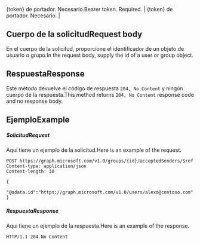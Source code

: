 <span data-ttu-id="fc4cb-p102">{token} de portador. Necesario.</span><span class="sxs-lookup"><span data-stu-id="fc4cb-p102">Bearer token. Required.</span></span>  | {token} de portador. Necesario.  |

## <span data-ttu-id="fc4cb-115">Cuerpo de la solicitud</span><span class="sxs-lookup"><span data-stu-id="fc4cb-115">Request body</span></span>
<a id="request-body" class="xliff"></a>
<span data-ttu-id="fc4cb-116">En el cuerpo de la solicitud, proporcione el identificador de un objeto de usuario o grupo.</span><span class="sxs-lookup"><span data-stu-id="fc4cb-116">In the request body, supply the id of a user or group object.</span></span>


## <span data-ttu-id="fc4cb-117">Respuesta</span><span class="sxs-lookup"><span data-stu-id="fc4cb-117">Response</span></span>
<a id="response" class="xliff"></a>
<span data-ttu-id="fc4cb-118">Este método devuelve el código de respuesta `204, No Content` y ningún cuerpo de la respuesta.</span><span class="sxs-lookup"><span data-stu-id="fc4cb-118">This method returns `204, No Content` response code and no response body.</span></span>

## <span data-ttu-id="fc4cb-119">Ejemplo</span><span class="sxs-lookup"><span data-stu-id="fc4cb-119">Example</span></span>
<a id="example" class="xliff"></a>
##### <span data-ttu-id="fc4cb-120">Solicitud</span><span class="sxs-lookup"><span data-stu-id="fc4cb-120">Request</span></span>
<a id="request" class="xliff"></a>
<span data-ttu-id="fc4cb-121">Aquí tiene un ejemplo de la solicitud.</span><span class="sxs-lookup"><span data-stu-id="fc4cb-121">Here is an example of the request.</span></span>
<!-- {
  "blockType": "request",
  "name": "create_directoryobject_from_group"
}-->
```http
POST https://graph.microsoft.com/v1.0/groups/{id}/acceptedSenders/$ref
Content-type: application/json
Content-length: 30

{
  "@odata.id":"https://graph.microsoft.com/v1.0/users/alexd@contoso.com"
}
```
##### <span data-ttu-id="fc4cb-122">Respuesta</span><span class="sxs-lookup"><span data-stu-id="fc4cb-122">Response</span></span>
<a id="response" class="xliff"></a>
<span data-ttu-id="fc4cb-123">Aquí tiene un ejemplo de la respuesta.</span><span class="sxs-lookup"><span data-stu-id="fc4cb-123">Here is an example of the response.</span></span>
<!-- {
  "blockType": "response",
  "truncated": true
} -->
```http
HTTP/1.1 204 No Content
```

<!-- uuid: 8fcb5dbc-d5aa-4681-8e31-b001d5168d79
2015-10-25 14:57:30 UTC -->
<!-- {
  "type": "#page.annotation",
  "description": "Create acceptedSender",
  "keywords": "",
  "section": "documentation",
  "tocPath": ""
}-->
